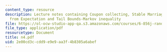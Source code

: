 ```yaml
---
content_type: resource
description: Lecture notes containing Coupon collecting, Stable Marriage, Deviation
  from Expectation and Tail Bounds-Markov inequality
file: https://ol-ocw-studio-app-qa.s3.amazonaws.com/courses/6-856j-randomized-algorithms-fall-2002/2e00cd3ccdd9e9e9aa3f4b8305a6abef_n4.pdf
file_type: application/pdf
resourcetype: Document
title: n4.pdf
uid: 2e00cd3c-cdd9-e9e9-aa3f-4b8305a6abef
---
```

